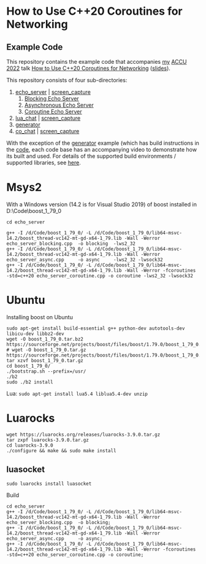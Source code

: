 # How to Use C++20 Coroutines for Networking

## Example Code

This repository contains the example code that accompanies [my](http://www.james-pascoe.com)
 [ACCU 2022](https://accu.org/conf-news/2022/2022-01-21-accu2022schedulepubished/) talk
[How to Use C++20 Coroutines for Networking](https://accu.digital-medium.co.uk/session/how-to-use-c20-coroutines-for-networking/) ([slides](https://jamespascoe.github.io/accu2022)).

 This repository consists of four sub-directories:

1. [echo_server](https://github.com/jamespascoe/accu2022-example-code/tree/master/echo_server) | [screen_capture](https://jamespascoe.github.io/accu2022/#/5/3)
    1. [Blocking Echo Server](https://github.com/jamespascoe/accu2022-example-code/blob/master/echo_server/echo_server_blocking.cpp)
    2. [Asynchronous Echo Server](https://github.com/jamespascoe/accu2022-example-code/blob/master/echo_server/echo_server_async.cpp)
    3. [Coroutine Echo Server](https://github.com/jamespascoe/accu2022-example-code/blob/master/echo_server/echo_server_coroutine.cpp)
2. [lua_chat](https://github.com/jamespascoe/accu2022-example-code/tree/master/lua_chat/lua_chat.lua) | [screen_capture](https://jamespascoe.github.io/accu2022/#/6/7)
3. [generator](https://github.com/jamespascoe/accu2022-example-code/tree/master/generator/card_dealer.cpp)
4. [co_chat](https://github.com/jamespascoe/accu2022-example-code/tree/master/co_chat/co_chat.cpp) | [screen_capture](https://jamespascoe.github.io/accu2022/#/8/2)

With the exception of the [generator](https://github.com/jamespascoe/accu2022-example-code/tree/master/generator/) example (which has build instructions in the [code](https://github.com/jamespascoe/accu2022-example-code/tree/master/generator/card_dealer.cpp), each code base has an accompanying video to demonstrate how its built and used. For details of the supported build environments / supported libraries, see [here](https://jamespascoe.github.io/accu2022/#/4/0/6).

# Msys2
With a Windows version (14.2 is for Visual Studio 2019) of boost installed in D:\Code\boost_1_79_0
```
cd echo_server

g++ -I /d/Code/boost_1_79_0/ -L /d/Code/boost_1_79_0/lib64-msvc-14.2/boost_thread-vc142-mt-gd-x64-1_79.lib -Wall -Werror echo_server_blocking.cpp  -o blocking  -lws2_32
g++ -I /d/Code/boost_1_79_0/ -L /d/Code/boost_1_79_0/lib64-msvc-14.2/boost_thread-vc142-mt-gd-x64-1_79.lib -Wall -Werror echo_server_async.cpp     -o async     -lws2_32 -lwsock32
g++ -I /d/Code/boost_1_79_0/ -L /d/Code/boost_1_79_0/lib64-msvc-14.2/boost_thread-vc142-mt-gd-x64-1_79.lib -Wall -Werror -fcoroutines -std=c++20 echo_server_coroutine.cpp -o coroutine -lws2_32 -lwsock32
```

# Ubuntu
Installing boost on Ubuntu
```
sudo apt-get install build-essential g++ python-dev autotools-dev libicu-dev libbz2-dev
wget -O boost_1_79_0.tar.bz2 https://sourceforge.net/projects/boost/files/boost/1.79.0/boost_1_79_0.tar.bz2/download
# wget -O boost_1_79_0.tar.gz https://sourceforge.net/projects/boost/files/boost/1.79.0/boost_1_79_0.tar.gz/download
tar xzvf boost_1_79_0.tar.gz
cd boost_1_79_0/
./bootstrap.sh --prefix=/usr/
./b2
sudo ./b2 install
```

Lua: `sudo apt-get install lua5.4 liblua5.4-dev unzip`

# Luarocks
```
wget https://luarocks.org/releases/luarocks-3.9.0.tar.gz
tar zxpf luarocks-3.9.0.tar.gz
cd luarocks-3.9.0
./configure && make && sudo make install
```

## luasocket
```
sudo luarocks install luasocket
```



Build
```
cd echo_server
g++ -I /d/Code/boost_1_79_0/ -L /d/Code/boost_1_79_0/lib64-msvc-14.2/boost_thread-vc142-mt-gd-x64-1_79.lib -Wall -Werror echo_server_blocking.cpp  -o blocking;
g++ -I /d/Code/boost_1_79_0/ -L /d/Code/boost_1_79_0/lib64-msvc-14.2/boost_thread-vc142-mt-gd-x64-1_79.lib -Wall -Werror echo_server_async.cpp     -o async;
g++ -I /d/Code/boost_1_79_0/ -L /d/Code/boost_1_79_0/lib64-msvc-14.2/boost_thread-vc142-mt-gd-x64-1_79.lib -Wall -Werror -fcoroutines -std=c++20 echo_server_coroutine.cpp -o coroutine;
```

